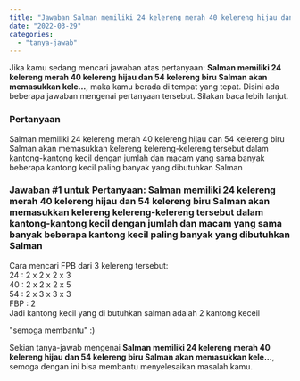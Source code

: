 ```yaml
---
title: "Jawaban Salman memiliki 24 kelereng merah 40 kelereng hijau dan 54 kelereng biru Salman akan memasukkan kele..."
date: "2022-03-29"
categories: 
  - "tanya-jawab"
---
```


Jika kamu sedang mencari jawaban atas pertanyaan: **Salman memiliki 24 kelereng merah 40 kelereng hijau dan 54 kelereng biru Salman akan memasukkan kele...**, maka kamu berada di tempat yang tepat. Disini ada beberapa jawaban mengenai pertanyaan tersebut. Silakan baca lebih lanjut.

### Pertanyaan

Salman memiliki 24 kelereng merah 40 kelereng hijau dan 54 kelereng biru Salman akan memasukkan kelereng kelereng-kelereng tersebut dalam kantong-kantong kecil dengan jumlah dan macam yang sama banyak beberapa kantong kecil paling banyak yang dibutuhkan Salman

### Jawaban #1 untuk Pertanyaan: Salman memiliki 24 kelereng merah 40 kelereng hijau dan 54 kelereng biru Salman akan memasukkan kelereng kelereng-kelereng tersebut dalam kantong-kantong kecil dengan jumlah dan macam yang sama banyak beberapa kantong kecil paling banyak yang dibutuhkan Salman

Cara mencari FPB dari 3 kelereng tersebut:  
24 : 2 x 2 x 2 x 3  
40 : 2 x 2 x 2 x 5  
54 : 2 x 3 x 3 x 3  
FBP : 2  
Jadi kantong kecil yang di butuhkan salman adalah 2 kantong keceil  
  
"semoga membantu" :)

Sekian tanya-jawab mengenai **Salman memiliki 24 kelereng merah 40 kelereng hijau dan 54 kelereng biru Salman akan memasukkan kele...**, semoga dengan ini bisa membantu menyelesaikan masalah kamu.

